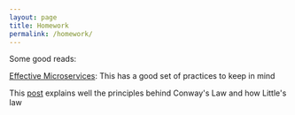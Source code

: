 ```yaml
---
layout: page
title: Homework
permalink: /homework/
---
```


Some good reads:

[Effective Microservices](https://towardsdatascience.com/effective-microservices-10-best-practices-c6e4ba0c6ee2): This has a good set of practices to keep in mind

This [post](https://hackernoon.com/conway-is-killing-you-and-little-is-helping-750f3acfb60e) explains well the principles behind Conway's Law and how Little's law
